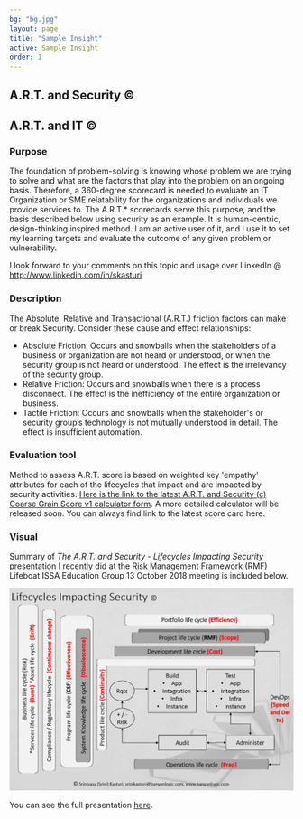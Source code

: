 ```yaml
---
bg: "bg.jpg"
layout: page
title: "Sample Insight"
active: Sample Insight
order: 1
---
```

## A.R.T. and Security &copy;
## A.R.T. and IT &copy;
### Purpose
The foundation of problem-solving is knowing whose problem we are trying to solve and what are the factors that play into the problem on an ongoing basis. Therefore, a 360-degree scorecard is needed to evaluate an IT Organization or SME relatability for the organizations and individuals we provide services to. The A.R.T.* scorecards serve this purpose, and the basis described below using security as an example. It is human-centric, design-thinking inspired method. I am an active user of it, and I use it to set my learning targets and evaluate the outcome of any given problem or vulnerability.

I look forward to your comments on this topic and usage over LinkedIn @ <a href="http://www.linkedin.com/in/skasturi">http://www.linkedin.com/in/skasturi</a>

### Description
The Absolute, Relative and Transactional (A.R.T.) friction factors can make or break Security. Consider these cause and effect relationships:
* Absolute Friction: Occurs and snowballs when the stakeholders of a business or organization are not heard or understood, or when the security group is not heard or understood. The effect is the irrelevancy of the security group.
* Relative Friction: Occurs and snowballs when there is a process disconnect. The effect is the inefficiency of the entire organization or business.
* Tactile Friction: Occurs and snowballs when the stakeholder's or security group’s technology is not mutually understood in detail. The effect is insufficient automation.

### Evaluation tool
Method to assess A.R.T. score is based on weighted key 'empathy' attributes for each of the lifecycles that impact and are impacted by security activities. <a href="https://forms.office.com/Pages/ResponsePage.aspx?id=sCcL4y7YvESdCVcMcTuu4OIitblMf7hIhnaXAD0Y67FUQk1DUUIxNTFPTDRTMDdMTlkxOEtTVTRIVy4u" target="_blank">Here is the link to the latest A.R.T. and Security (c) Coarse Grain Score v1 calculator form</a>. A more detailed calculator will be released soon. You can always find link to the latest score card here.

### Visual
Summary of <i>The A.R.T. and Security - Lifecycles Impacting Security</i> presentation I recently did at the Risk Management Framework (RMF) Lifeboat ISSA Education Group 13 October 2018 meeting is included below.

![A.R.T. and Security - Lifecycle](/assets/images/artlc.jpg)  


You can see the full presentation [here](/assets/artlcfullpdf.pdf).
